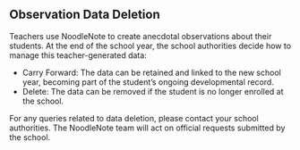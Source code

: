 ## Observation Data Deletion

Teachers use NoodleNote to create anecdotal observations about their students. At the end of the school year, the school authorities decide how to manage this teacher-generated data:
- Carry Forward: The data can be retained and linked to the new school year, becoming part of the student’s ongoing developmental record.
- Delete: The data can be removed if the student is no longer enrolled at the school.

For any queries related to data deletion, please contact your school authorities. The NoodleNote team will act on official requests submitted by the school.
